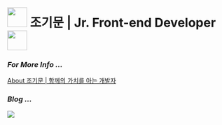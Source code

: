# <span><img src="https://user-images.githubusercontent.com/35549653/89557319-91e4e500-d84d-11ea-9566-47a14f57b06c.gif" height="45"><span> 조기문 | Jr. Front-end Developer <span><img src="https://user-images.githubusercontent.com/35549653/89557319-91e4e500-d84d-11ea-9566-47a14f57b06c.gif" height="45"><span>

### *For More Info ...*
<a href='https://g1moon.notion.site/Jr-Front-end-Developer-73b68244ab97409baef9134fba4138bd'>About 조기문 | 함께의 가치를 아는 개발자 </a>
### *Blog ...*
  <a href="https://g1moon.notion.site/Vanilla-Gimoon-Blog-3ffe8d48931a42969369f77da919fa05" target="_blank">
    <img src="https://img.shields.io/badge/Blog-000000?style=flat-square&logo=Notion&logoColor=white&color=grey"/>
  </a>


  
  
